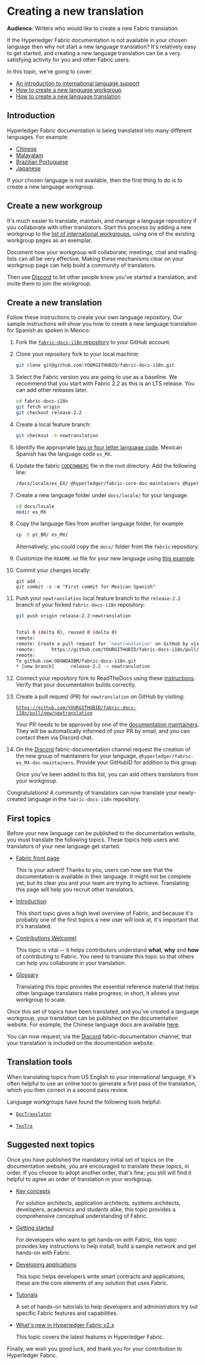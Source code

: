 # Creating a new translation

**Audience**: Writers who would like to create a new Fabric translation.

If the Hyperledger Fabric documentation is not available in your chosen language
then why not start a new language translation? It's relatively easy to get
started, and creating a new language translation can be a very satisfying
activity for you and other Fabric users.

In this topic, we're going to cover:
* [An introduction to international language support](#introduction)
* [How to create a new language workgroup](#create-a-new-workgroup)
* [How to create a new language translation](#create-a-new-translation)

## Introduction

Hyperledger Fabric documentation is being translated into many different
languages. For example:

* [Chinese](https://github.com/hyperledger/fabric-docs-i18n/tree/main/docs/locale/zh_CN)
* [Malayalam](https://github.com/hyperledger/fabric-docs-i18n/tree/main/docs/locale/ml_IN)
* [Brazilian Portuguese](https://github.com/hyperledger/fabric-docs-i18n/tree/main/docs/locale/pt_BR)
* [Japanese](https://github.com/hyperledger/fabric-docs-i18n/tree/main/docs/locale/ja_JP)

If your chosen language is not available, then the first thing to do is to
create a new language workgroup.

## Create a new workgroup

It's much easier to translate, maintain, and manage a language repository if you
collaborate with other translators. Start this process by adding a new workgroup
to the [list of international
workgroups](https://lf-hyperledger.atlassian.net/wiki/spaces/I18N),
using one of the existing workgroup pages as an exemplar.

Document how your workgroup will collaborate; meetings, chat and mailing lists
can all be very effective. Making these mechanisms clear on your workgroup page
can help build a community of translators.

Then use [Discord](./advice_for_writers.html#discord) to let
other people know you've started a translation, and invite them to join the
workgroup.

## Create a new translation

Follow these instructions to create your own language repository. Our sample
instructions will show you how to create a new language translation for Spanish
as spoken in Mexico:

1. Fork the [`fabric-docs-i18n`
   repository](https://github.com/hyperledger/fabric-docs-i18n) to your GitHub
   account.

1. Clone your repository fork to your local machine:
   ```bash
   git clone git@github.com:YOURGITHUBID/fabric-docs-i18n.git
   ```

1. Select the Fabric version you are going to use as a baseline. We recommend
   that you start with Fabric 2.2 as this is an LTS release. You can add other
   releases later.

   ```bash
   cd fabric-docs-i18n
   git fetch origin
   git checkout release-2.2
   ```
1. Create a local feature branch:
   ```bash
   git checkout -b newtranslation
   ```
1. Identify the appropriate [two or four letter language
   code](http://www.localeplanet.com/icu/).  Mexican Spanish has the language
   code `es_MX`.

1. Update the fabric
   [`CODEOWNERS`](https://github.com/hyperledger/fabric-docs-i18n/blob/main/CODEOWNERS) file
   in the root directory. Add the following line:
   ```bash
   /docs/locale/ex_EX/ @hyperledger/fabric-core-doc-maintainers @hyperledger/fabric-es_MX-doc-maintainers
   ```

1. Create a new language folder under `docs/locale/` for your language.
   ```bash
   cd docs/locale
   mkdir es_MX
   ```

1. Copy the language files from another language folder, for example
   ```bash
   cp -R pt_BR/ es_MX/
   ```
   Alternatively, you could copy the `docs/` folder from the `fabric`
   repository.

1. Customize the `README.md` file for your new language using [this
   example](https://github.com/hyperledger/fabric-docs-i18n/tree/main/docs/locale/pt_BR/README.md).

1. Commit your changes locally:
   ```
   git add .
   git commit -s -m "First commit for Mexican Spanish"
   ```

1. Push your `newtranslation` local feature branch to the `release-2.2` branch
   of your forked `fabric-docs-i18n` repository:

   ```bash
   git push origin release-2.2:newtranslation


   Total 0 (delta 0), reused 0 (delta 0)
   remote:
   remote: Create a pull request for 'newtranslation' on GitHub by visiting:
   remote:      https://github.com/YOURGITHUBID/fabric-docs-i18n/pull/new/newtranslation
   remote:
   To github.com:ODOWDAIBM/fabric-docs-i18n.git
   * [new branch]      release-2.2 -> newtranslation
   ```

1. Connect your repository fork to ReadTheDocs using these
   [instructions](./docs_guide.html#building-on-github). Verify that your
   documentation builds correctly.

1. Create a pull request (PR) for `newtranslation` on GitHub by visiting:

   [`https://github.com/YOURGITHUBID/fabric-docs-i18n/pull/new/newtranslation`](https://github.com/YOURGITHUBID/fabric-docs-i18n/pull/new/newtranslation)

   Your PR needs to be approved by one of the [documentation
   maintainers](https://github.com/orgs/hyperledger/teams/fabric-core-doc-maintainers).
   They will be automatically informed of your PR by email, and you can contact
   them via Discord chat.

1. On the [Discord](https://discord.com/invite/hyperledger) fabric-documentation channel
   request the creation of the new group of maintainers for your language,
   `@hyperledger/fabric-es_MX-doc-maintainers`. Provide your GitHubID for
   addition to this group.

   Once you've been added to this list, you can add others translators from your
   workgroup.

Congratulations! A community of translators can now translate your newly-created
language in the `fabric-docs-i18n` repository.

## First topics

Before your new language can be published to the documentation website, you must
translate the following topics.  These topics help users and translators of your
new language get started.

* [Fabric front page](https://hyperledger-fabric.readthedocs.io/en/{BRANCH_DOC}/)

  This is your advert! Thanks to you, users can now see that the documentation
  is available in their language. It might not be complete yet, but its clear
  you and your team are trying to achieve. Translating this page will help you
  recruit other translators.


* [Introduction](https://hyperledger-fabric.readthedocs.io/en/{BRANCH_DOC}/whatis.html)

  This short topic gives a high level overview of Fabric, and because it's
  probably one of the first topics a new user will look at, it's important that
  it's translated.


* [Contributions Welcome!](https://hyperledger-fabric.readthedocs.io/en/{BRANCH_DOC}/CONTRIBUTING.html)

  This topic is vital -- it helps contributors understand **what**, **why** and
  **how** of contributing to Fabric. You need to translate this topic so that
  others can help you collaborate in your translation.


* [Glossary](https://hyperledger-fabric.readthedocs.io/en/{BRANCH_DOC}/glossary.html)

  Translating this topic provides the essential reference material that helps
  other language translators make progress; in short, it allows your workgroup
  to scale.

Once this set of topics have been translated, and you've created a language
workgroup, your translation can be published on the documentation website. For
example, the Chinese language docs are available
[here](https://hyperledger-fabric.readthedocs.io/zh_CN/{BRANCH_DOC}/).

You can now request, via the [Discord](https://discord.com/invite/hyperledger) fabric-documentation channel,
that your translation is included on the documentation website.

## Translation tools

When translating topics from US English to your international language, it's
often helpful to use an online tool to generate a first pass of the translation,
which you then correct in a second pass review.

Language workgroups have found the following tools helpful:

* [`DocTranslator`](https://www.onlinedoctranslator.com/)

* [`TexTra`](https://mt-auto-minhon-mlt.ucri.jgn-x.jp/)

## Suggested next topics

Once you have published the mandatory initial set of topics on the documentation
website, you are encouraged to translate these topics, in order. If you choose
to adopt another order, that's fine; you still will find it helpful to agree an
order of translation in your workgroup.

* [Key concepts](https://hyperledger-fabric.readthedocs.io/en/{BRANCH_DOC}/key_concepts.html)

    For solution architects, application architects, systems architects, developers,
    academics and students alike, this topic provides a comprehensive conceptual
    understanding of Fabric.


* [Getting started](https://hyperledger-fabric.readthedocs.io/en/{BRANCH_DOC}/getting_started.html)

  For developers who want to get hands-on with Fabric, this topic provides key
  instructions to help install, build a sample network and get hands-on with
  Fabric.


* [Developing applications](https://hyperledger-fabric.readthedocs.io/en/{BRANCH_DOC}/developapps/developing_applications.html)

  This topic helps developers write smart contracts and applications; these
  are the core elements of any solution that uses Fabric.


* [Tutorials](https://hyperledger-fabric.readthedocs.io/en/{BRANCH_DOC}/tutorials.html)

  A set of hands-on tutorials to help developers and administrators try out
  specific Fabric features and capabilities.


* [What's new in Hyperledger Fabric
  v2.x](https://hyperledger-fabric.readthedocs.io/en/{BRANCH_DOC}/whatsnew.html)

  This topic covers the latest features in Hyperledger Fabric.


Finally, we wish you good luck, and thank you for your contribution to
Hyperledger Fabric.

<!--- Licensed under Creative Commons Attribution 4.0 International License
https://creativecommons.org/licenses/by/4.0/ -->
